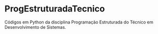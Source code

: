 # ProgEstruturadaTecnico
Códigos em Python da disciplina Programação Estruturada do Técnico em Desenvolvimento de Sistemas.
